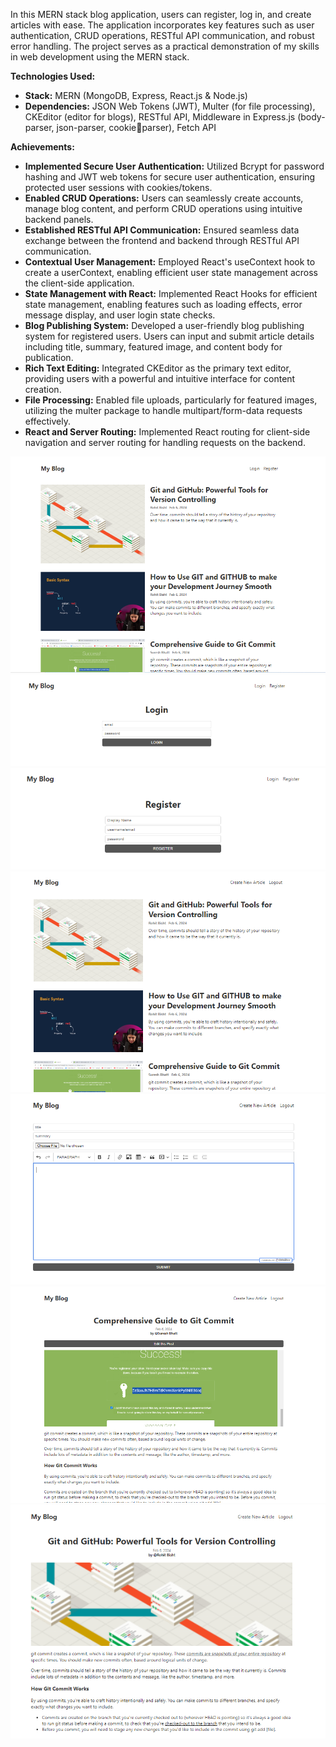 In this MERN stack blog application, users can register, log in, and create articles with ease. The application incorporates key features such as user authentication, CRUD operations, RESTful API communication, and robust error handling. The project serves as a practical demonstration of my skills in web development using the MERN stack. 

**Technologies Used:** 
- **Stack:** MERN (MongoDB, Express, React.js & Node.js)
- **Dependencies:** JSON Web Tokens (JWT), Multer (for file processing), CKEditor (editor for blogs), RESTful API, Middleware in Express.js (body-parser, json-parser, cookieparser), Fetch API

**Achievements:** 
- **Implemented Secure User Authentication:** Utilized Bcrypt for password hashing and JWT web tokens for secure user authentication, ensuring protected user sessions with cookies/tokens. 
- **Enabled CRUD Operations:** Users can seamlessly create accounts, manage blog content, and perform CRUD operations using intuitive backend panels. 
- **Established RESTful API Communication:** Ensured seamless data exchange between the frontend and backend through RESTful API communication. 
- **Contextual User Management:** Employed React's useContext hook to create a userContext, enabling efficient user state management across the client-side application. 
- **State Management with React:** Implemented React Hooks for efficient state management, enabling features such as loading effects, error message display, and user login state checks. 
- **Blog Publishing System:** Developed a user-friendly blog publishing system for registered users. Users can input and submit article details including title, summary, featured image, and content body for publication. 
- **Rich Text Editing:** Integrated CKEditor as the primary text editor, providing users with a powerful and intuitive interface for content creation. 
- **File Processing:** Enabled file uploads, particularly for featured images, utilizing the multer package to handle multipart/form-data requests effectively. 
- **React and Server Routing:** Implemented React routing for client-side navigation and server routing for handling requests on the backend. 


![alt text](<Screenshot 2024-02-12 095208.png>) ![alt text](<Screenshot 2024-02-12 095330.png>) ![alt text](<Screenshot 2024-02-12 095348.png>) ![alt text](<Screenshot 2024-02-12 095419.png>) ![alt text](<Screenshot 2024-02-12 095448.png>) ![alt text](<Screenshot 2024-02-12 095533.png>) ![alt text](<Screenshot 2024-02-12 095555.png>)
